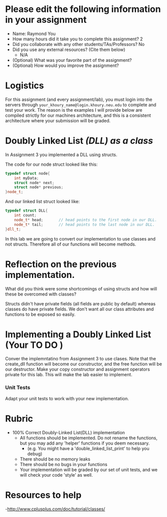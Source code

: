 # Please edit the following information in your assignment

- Name: Raymond You
- How many hours did it take you to complete this assignment? 2
- Did you collaborate with any other students/TAs/Professors? No
- Did you use any external resources? (Cite them below)
  - N/A
- (Optional) What was your favorite part of the assignment?
- (Optional) How would you improve the assignment?

# Logistics

For this assignment (and every assignment/lab), you must login into the servers through `your_khoury_name@login.khoury.neu.edu` to complete and test your work. The reason is the examples I will provide below are compiled strictly for our machines architecture, and this is a consistent architecture where your submission will be graded.


# Doubly Linked List *(DLL) as a class*

In Assignment 3 you implemented a DLL using structs. 

The code for our node struct looked like this:

```cpp
typedef struct node{
	int myData;
	struct node* next;
	struct node* previous;
}node_t;
```

And our linked list struct looked like: 

```cpp
typedef struct DLL{
	int count;		
	node_t* head;		// head points to the first node in our DLL.
	node_t* tail;		// head points to the last node in our DLL.
}dll_t;
```

In this lab we are going to convert our implementation to use classes and not structs. Therefore all of our functions will become methods. 

# Reflection on the previous implementation. 

What did you think were some shortcomings of using structs and how will these be overcomed with classes? 

Structs didn't have private fields (all fields are public by default) whereas classes do have private fields. We don't want all our class attributes and functions to be exposed so easily.

# Implementing a Doubly Linked List (Your TO DO )

Conver the implemntatino from Assignment 3 to use clases. Note that the create_dll function will become our constructor, and the free function will be our destructor. Make your copy constructor and assignment operators private for this lab. This will make the lab easier to implement.

### Unit Tests

Adapt your unit tests to work with your new implementation. 

# Rubric

- 100% Correct Doubly-Linked List(DLL) implementation
  - All functions should be implemented. Do not rename the functions, but you may add any 'helper' functions if you deem necessary.
    - (e.g. You might have a 'double_linked_list_print' to help you debug)
  - There should be no memory leaks
  - There should be no bugs in your functions 
  - Your implementation will be graded by our set of unit tests, and we will check your code 'style' as well.

# Resources to help

-http://www.cplusplus.com/doc/tutorial/classes/
  



